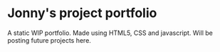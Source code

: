 # Jonny's project portfolio

A static WIP portfolio. Made using HTML5, CSS and javascript. Will be posting future projects here.
